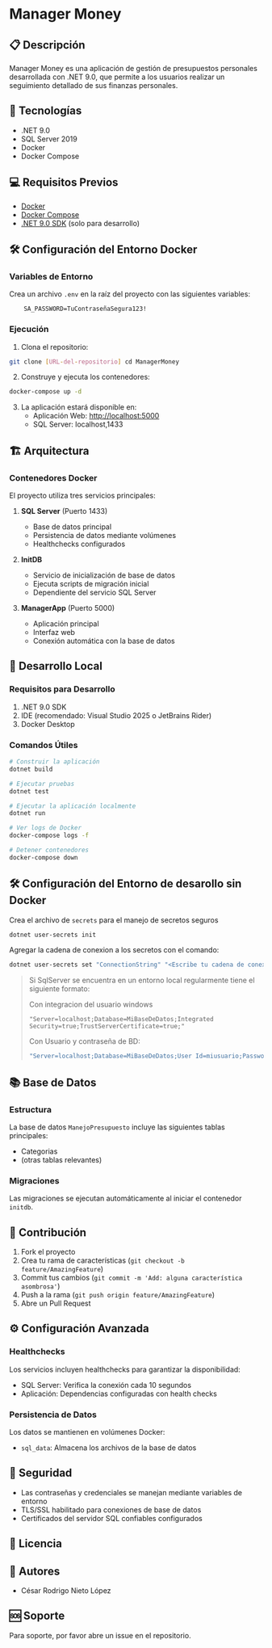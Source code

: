 ﻿# Manager Money

## 📋 Descripción
Manager Money es una aplicación de gestión de presupuestos personales desarrollada con .NET 9.0, que permite a los usuarios realizar un seguimiento detallado de sus finanzas personales.

## 🚀 Tecnologías
- .NET 9.0
- SQL Server 2019
- Docker
- Docker Compose

## 💻 Requisitos Previos
- [Docker](https://www.docker.com/get-started)
- [Docker Compose](https://docs.docker.com/compose/install/)
- [.NET 9.0 SDK](https://dotnet.microsoft.com/download/dotnet/9.0) (solo para desarrollo)

## 🛠️ Configuración del Entorno Docker

### Variables de Entorno 
Crea un archivo `.env` en la raíz del proyecto con las siguientes variables:

````dotenv
    SA_PASSWORD=TuContraseñaSegura123!
````

### Ejecución 
1. Clona el repositorio:

````bash
git clone [URL-del-repositorio] cd ManagerMoney
````
2. Construye y ejecuta los contenedores:

```bash
docker-compose up -d
```
3. La aplicación estará disponible en:
    - Aplicación Web: [http://localhost:5000](http://localhost:5000)
    - SQL Server: localhost,1433

## 🏗️ Arquitectura
### Contenedores Docker
El proyecto utiliza tres servicios principales:
1. **SQL Server** (Puerto 1433)
    - Base de datos principal
    - Persistencia de datos mediante volúmenes
    - Healthchecks configurados

2. **InitDB**
    - Servicio de inicialización de base de datos
    - Ejecuta scripts de migración inicial
    - Dependiente del servicio SQL Server

3. **ManagerApp** (Puerto 5000)
    - Aplicación principal
    - Interfaz web
    - Conexión automática con la base de datos

## 🔧 Desarrollo Local
### Requisitos para Desarrollo
1. .NET 9.0 SDK
2. IDE (recomendado: Visual Studio 2025 o JetBrains Rider)
3. Docker Desktop

### Comandos Útiles

``` bash
# Construir la aplicación
dotnet build

# Ejecutar pruebas
dotnet test

# Ejecutar la aplicación localmente
dotnet run

# Ver logs de Docker
docker-compose logs -f

# Detener contenedores
docker-compose down
```

## 🛠️ Configuración del Entorno de desarollo sin Docker

Crea el archivo de `secrets` para el manejo de secretos seguros

```bash
dotnet user-secrets init
```
Agregar la cadena de conexion a los secretos con el comando: 
```bash
dotnet user-secrets set "ConnectionString" "<Escribe tu cadena de conexion aqui>"
```
> 
> Si SqlServer se encuentra en un entorno local regularmente tiene el siguiente formato:
>
> Con integracion del usuario windows
> ```dotenv
> "Server=localhost;Database=MiBaseDeDatos;Integrated Security=true;TrustServerCertificate=true;"
>```
> Con Usuario y contraseña de BD:
> ````bash
> "Server=localhost;Database=MiBaseDeDatos;User Id=miusuario;Password=micontraseña;TrustServerCertificate=true;"
> ````
>



## 📚 Base de Datos
### Estructura
La base de datos `ManejoPresupuesto` incluye las siguientes tablas principales:
- Categorias
- (otras tablas relevantes)

### Migraciones
Las migraciones se ejecutan automáticamente al iniciar el contenedor `initdb`.
## 🤝 Contribución
1. Fork el proyecto
2. Crea tu rama de características (`git checkout -b feature/AmazingFeature`)
3. Commit tus cambios (`git commit -m 'Add: alguna característica asombrosa'`)
4. Push a la rama (`git push origin feature/AmazingFeature`)
5. Abre un Pull Request

## ⚙️ Configuración Avanzada
### Healthchecks
Los servicios incluyen healthchecks para garantizar la disponibilidad:
- SQL Server: Verifica la conexión cada 10 segundos
- Aplicación: Dependencias configuradas con health checks

### Persistencia de Datos
Los datos se mantienen en volúmenes Docker:
- `sql_data`: Almacena los archivos de la base de datos

## 🔐 Seguridad
- Las contraseñas y credenciales se manejan mediante variables de entorno
- TLS/SSL habilitado para conexiones de base de datos
- Certificados del servidor SQL confiables configurados

## 📝 Licencia

## 👥 Autores
- César Rodrigo Nieto López

## 🆘 Soporte
Para soporte, por favor abre un issue en el repositorio.

